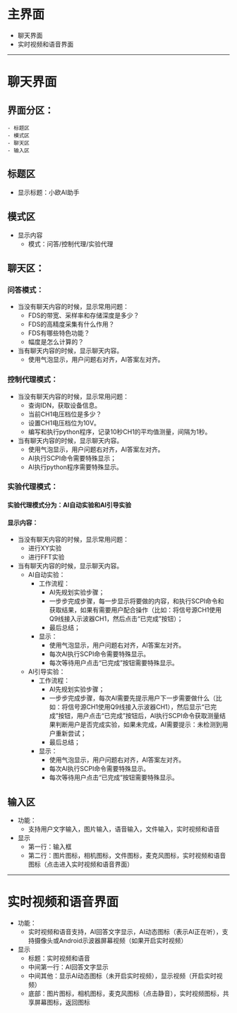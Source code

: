 # 主界面
- 聊天界面
- 实时视频和语音界面

---

# 聊天界面
## 界面分区：
    - 标题区
    - 模式区
    - 聊天区
    - 输入区

## 标题区
- 显示标题：小欧AI助手

## 模式区
- 显示内容
    - 模式：问答/控制代理/实验代理

## 聊天区：
### 问答模式：
- 当没有聊天内容的时候，显示常用问题：
    - FDS的带宽、采样率和存储深度是多少？
    - FDS的高精度采集有什么作用？
    - FDS有哪些特色功能？
    - 幅度是怎么计算的？
- 当有聊天内容的时候，显示聊天内容。
    - 使用气泡显示，用户问题右对齐，AI答案左对齐。

### 控制代理模式：
- 当没有聊天内容的时候，显示常用问题：
    - 查询IDN，获取设备信息。
    - 当前CH1电压档位是多少？
    - 设置CH1电压档位为10V。
    - 编写和执行python程序，记录10秒CH1的平均值测量，间隔为1秒。
- 当有聊天内容的时候，显示聊天内容。
    - 使用气泡显示，用户问题右对齐，AI答案左对齐。
    - AI执行SCPI命令需要特殊显示；
    - AI执行python程序需要特殊显示。

### 实验代理模式：
#### 实验代理模式分为：AI自动实验和AI引导实验
#### 显示内容：
- 当没有聊天内容的时候，显示常用问题：
    - 进行XY实验
    - 进行FFT实验
- 当有聊天内容的时候，显示聊天内容。
    - AI自动实验：
        - 工作流程：
            - AI先规划实验步骤；
            - 一步步完成步骤，每一步显示将要做的内容，和执行SCPI命令和获取结果，如果有需要用户配合操作（比如：将信号源CH1使用Q9线接入示波器CH1，然后点击“已完成”按钮）；
            - 最后总结；
        - 显示：
            - 使用气泡显示，用户问题右对齐，AI答案左对齐。
            - 每次AI执行SCPI命令需要特殊显示。
            - 每次等待用户点击“已完成”按钮需要特殊显示。
    - AI引导实验：
        - 工作流程：
            - AI先规划实验步骤；
            - 一步步完成步骤，每次AI需要先提示用户下一步需要做什么（比如：将信号源CH1使用Q9线接入示波器CH1），然后显示“已完成”按钮，用户点击“已完成”按钮后，AI执行SCPI命令获取测量结果判断用户是否完成实验，如果未完成，AI需要提示：未检测到用户重新尝试；
            - 最后总结；
        - 显示：
            - 使用气泡显示，用户问题右对齐，AI答案左对齐。
            - 每次AI执行SCPI命令需要特殊显示。
            - 每次等待用户点击“已完成”按钮需要特殊显示。

## 输入区
- 功能：
    - 支持用户文字输入，图片输入，语音输入，文件输入，实时视频和语音
- 显示
    - 第一行：输入框
    - 第二行：图片图标，相机图标，文件图标，麦克风图标，实时视频和语音图标（点击进入实时视频和语音界面）

---

# 实时视频和语音界面
- 功能：
    - 实时视频和语音支持，AI回答文字显示，AI动态图标（表示AI正在听），支持摄像头或Android示波器屏幕视频（如果开启实时视频）
- 显示
    - 标题：实时视频和语音
    - 中间第一行：AI回答文字显示
    - 中间其他：显示AI动态图标（未开启实时视频），显示视频（开启实时视频）
    - 底部：图片图标，相机图标，麦克风图标（点击静音），实时视频图标，共享屏幕图标，返回图标
